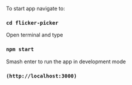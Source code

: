To start app navigate to:

### `cd flicker-picker`

Open terminal and type

### `npm start`

Smash enter to run the app in development mode

### `(http://localhost:3000)`

